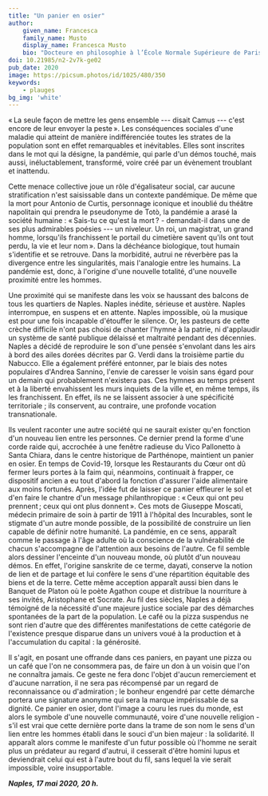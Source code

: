 ```yaml
---
title: "Un panier en osier"
author:
    given_name: Francesca
    family_name: Musto
    display_name: Francesca Musto
    bio: "Docteure en philosophie à l’École Normale Supérieure de Paris et à l’Université Vita-Salute San Raffaele de Milan, je m’occupe de logique et de métaphysique. Mes recherches portent notamment sur la question du néant et de la négativité dans la philosophie antique."
doi: 10.21985/n2-2v7k-ge02
pub_date: 2020
image: https://picsum.photos/id/1025/480/350
keywords:
    - plauges
bg_img: 'white'
---
```


« La seule façon de mettre les gens ensemble --- disait Camus --- c'est encore de leur envoyer la peste ». Les conséquences sociales d'une maladie qui atteint de manière indifférenciée toutes les strates de la population sont en effet remarquables et inévitables. Elles sont inscrites dans le mot qui la désigne, la pandémie, qui parle d'un démos touché, mais aussi, inéluctablement, transformé, voire créé par un évènement troublant et inattendu.

Cette menace collective joue un rôle d'égalisateur social, car aucune stratification n'est saisissable dans un contexte pandémique. De même que la mort pour Antonio de Curtis, personnage iconique et inoublié du théâtre napolitain qui prendra le pseudonyme de Totò, la pandémie a arasé la société humaine : « Sais-tu ce qu'est la mort ? - demandait-il dans une de ses plus admirables poésies --- un niveleur. Un roi, un magistrat, un grand homme, lorsqu'ils franchissent le portail du cimetière savent qu'ils ont tout perdu, la vie et leur nom ». Dans la déchéance biologique, tout humain s'identifie et se retrouve. Dans la morbidité, autrui ne réverbère pas la divergence entre les singularités, mais l'analogie entre les humains. La pandémie est, donc, à l'origine d'une nouvelle totalité, d'une nouvelle proximité entre les hommes.

Une proximité qui se manifeste dans les voix se haussant des balcons de tous les quartiers de Naples. Naples inédite, sérieuse et austère. Naples interrompue, en suspens et en attente. Naples impossible, où la musique est pour une fois incapable d'étouffer le silence. Or, les pasteurs de cette crèche difficile n'ont pas choisi de chanter l'hymne à la patrie, ni d'applaudir un système de santé publique délaissé et maltraité pendant des décennies. Naples a décidé de reproduire le son d'une pensée s'envolant dans les airs à bord des ailes dorées décrites par G. Verdi dans la troisième partie du Nabucco. Elle a également préféré entonner, par le biais des notes populaires d'Andrea Sannino, l'envie de caresser le voisin sans égard pour un demain qui probablement n'existera pas. Ces hymnes au temps présent et à la liberté envahissent les murs inquiets de la ville et, en même temps, ils les franchissent. En effet, ils ne se laissent associer à une spécificité territoriale ; ils conservent, au contraire, une profonde vocation transnationale.

Ils veulent raconter une autre société qui ne saurait exister qu'en fonction d'un nouveau lien entre les personnes. Ce dernier prend la forme d'une corde raide qui, accrochée à une fenêtre radieuse du Vico Pallonetto à Santa Chiara, dans le centre historique de Parthénope, maintient un panier en osier. En temps de Covid-19, lorsque les Restaurants du Cœur ont dû fermer leurs portes à la faim qui, néanmoins, continuait à frapper, ce dispositif ancien a eu tout d'abord la fonction d'assurer l'aide alimentaire aux moins fortunés. Après, l'idée fut de laisser ce panier effleurer le sol et d'en faire le chantre d'un message philanthropique : « Ceux qui ont peu prennent ; ceux qui ont plus donnent ». Ces mots de Giuseppe Moscati, médecin primaire de soin à partir de 1911 à l'hôpital des Incurables, sont le stigmate d'un autre monde possible, de la possibilité de construire un lien capable de définir notre humanité. La pandémie, en ce sens, apparaît comme le passage à l'âge adulte où la conscience de la vulnérabilité de chacun s'accompagne de l'attention aux besoins de l'autre. Ce fil semble alors dessiner l'enceinte d'un nouveau monde, où plutôt d'un nouveau démos. En effet, l'origine sanskrite de ce terme, dayati, conserve la notion de lien et de partage et lui confère le sens d'une répartition équitable des biens et de la terre. Cette même acception apparaît aussi bien dans le Banquet de Platon où le poète Agathon coupe et distribue la nourriture à ses invités, Aristophane et Socrate. Au fil des siècles, Naples a déjà témoigné de la nécessité d'une majeure justice sociale par des démarches spontanées de la part de la population. Le café ou la pizza suspendus ne sont rien d'autre que des différentes manifestations de cette catégorie de l'existence presque disparue dans un univers voué à la production et à l'accumulation du capital : la générosité.

Il s'agit, en posant une offrande dans ces paniers, en payant une pizza ou un café que l'on ne consommera pas, de faire un don à un voisin que l'on ne connaîtra jamais. Ce geste ne fera donc l'objet d'aucun remerciement et d'aucune narration, il ne sera pas récompensé par un regard de reconnaissance ou d'admiration ; le bonheur engendré par cette démarche portera une signature anonyme qui sera la marque impérissable de sa dignité. Ce panier en osier, dont l'image a couru les rues du monde, est alors le symbole d'une nouvelle communauté, voire d'une nouvelle religion - s'il est vrai que cette dernière porte dans la trame de son nom le sens d'un lien entre les hommes établi dans le souci d'un bien majeur : la solidarité. Il apparaît alors comme le manifeste d'un futur possible où l'homme ne serait plus un prédateur au regard d'autrui, il cesserait d'être homini lupus et deviendrait celui qui est à l'autre bout du fil, sans lequel la vie serait impossible, voire insupportable.

***Naples, 17 mai 2020, 20 h.***
